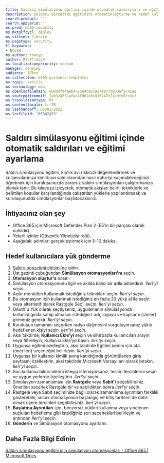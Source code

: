 ```yaml
---
title: Saldırı simülasyonu eğitimi içinde otomatik saldırıları ve eğitimi ayarlama
description: Saldırı Benzetimi eğitimini otomatikleştirme ve hedef kullanıcılara yük gönderme adımları. Bu kılavuzu izleyerek, belirli tekniklere ve yüklere sahip otomatik saldırı akışları oluşturmayı öğreneceksiniz.
search.product: ''
search.appverid: ''
ms.prod: m365-security
ms.mktglfcycl: deploy
ms.sitesec: library
ms.pagetype: security
f1.keywords:
- NOCSH
ms.author: tracyp
author: MSFTTracyP
ms.localizationpriority: medium
manager: dansimp
audience: ITPro
ms.collection: m365-guidance-templates
ms.topic: article
ms.technology: mdo
ms.openlocfilehash: 008d4fd4aeb4725a4c96c917e077c900af1741e2
ms.sourcegitcommit: 7ab324551afac4fd82abc015247371ebfe6ccac2
ms.translationtype: MT
ms.contentlocale: tr-TR
ms.lasthandoff: 06/02/2022
ms.locfileid: "65842479"
---
```

# <a name="how-to-setup-automated-attacks-and-training-within-attack-simulation-training"></a>Saldırı simülasyonu eğitimi içinde otomatik saldırıları ve eğitimi ayarlama

Saldırı simülasyonu eğitimi, kimlik avı riskinizi değerlendirmek ve kullanıcılarınıza kimlik avı saldırılarından nasıl daha iyi kaçınabileceğinizi öğretmek için kuruluşunuzda zararsız saldırı simülasyonları çalıştırmanıza olanak tanır. Bu kılavuzu izleyerek, otomatik akışları belirli tekniklerle ve belirtilen koşullar karşılandığında çalıştırılan yüklerle yapılandıracak ve kuruluşunuzda simülasyonlar başlatacaksınız.

## <a name="what-youll-need"></a>İhtiyacınız olan şey

- Office 365 için Microsoft Defender Plan 2 (E5'in bir parçası olarak dahildir).
- Yeterli izinler (Güvenlik Yöneticisi rolü).
- Aşağıdaki adımları gerçekleştirmek için 5-10 dakika.

## <a name="send-a-payload-to-target-users"></a>Hedef kullanıcılara yük gönderme

1. [Saldırı benzetimi eğitimi'ne](https://security.microsoft.com/attacksimulator) gidin.
1. Üst gezinti çubuğundan **Simülasyon otomasyonları'nı** seçin.
1. **Otomasyon oluştur'a** basın.
1. Simülasyon otomasyonunu ilgili ve akılda kalıcı bir adla adlandırın. *İleri'yi seçin*.
1. Açılır menüden kullanmak istediğiniz teknikleri seçin. *İleri'yi seçin*.
1. Bu otomasyon için kullanmak istediğiniz en fazla 20 yükü el ile seçin veya alternatif olarak Rastgele Seç'i seçin. *İleri'yi seçin*.
1. OAuth'u Yük olarak seçtiyseniz, uygulamanın simülasyonda kullanıldığında sahip olmasını istediğiniz adı, logoyu ve kapsamı (izinler) girmeniz gerekir. *İleri'yi seçin*.
1. Kuruluşun tamamını seçerken radyo düğmesini vurguluyorsanız yükle hedeflenen kişiyi seçin. *İleri'yi seçin*.
1. Aksi takdirde, **Kullanıcı Ekle'yi** seçin ve sihirbazla kullanıcıları arayın veya filtreleyin, Kullanıcı Ekle'ye basın. *İleri'yi seçin*.
1. Uygunsa eğitimi özelleştirin, aksi takdirde Eğitimi benim için ata (önerilen) seçeneğini belirleyin. *İleri'yi seçin*.
1. Uygunsa bir kullanıcı kimlik avına katıldığında görüntülenen giriş sayfasını özelleştirin, aksi takdirde Microsoft Varsayılanı olarak bırakın. *İleri'yi seçin*.
1. Son kullanıcı bildirimlerini isteyip istemiyorsanız, teslim tercihlerini seçin ve uygun yerlerde özelleştirin. *İleri'yi seçin*.
1. Simülasyon zamanlaması için **Rastgele** veya **Sabit'i** seçebilirsiniz. Önerilen seçenek Rastgele'dir ve seçildikten sonra *İleri'yi* seçin.
1. Rastgele veya Sabit seçiminize bağlı olarak zamanlama ayrıntıları farklılık gösterebilir, ancak otomasyonun başlangıç ve bitiş tarihleri de dahil olmak üzere tercihleri seçebilirsiniz. *İleri'yi seçin*.
1. **Başlatma Ayrıntıları** için, benzersiz yükleri kullanma veya yinelenen suçluları hedefleme gibi istediğiniz son seçenekleri belirleyin ve ardından *İleri'yi* seçin.
1. **Gönderin** ve Simülasyon otomasyonu ayarlanır.

## <a name="learn-more"></a>Daha Fazla Bilgi Edinin

[Saldırı simülasyonu eğitimi için simülasyon otomasyonları - Office 365 | Microsoft Docs](../../office-365-security/attack-simulation-training-simulation-automations.md).
